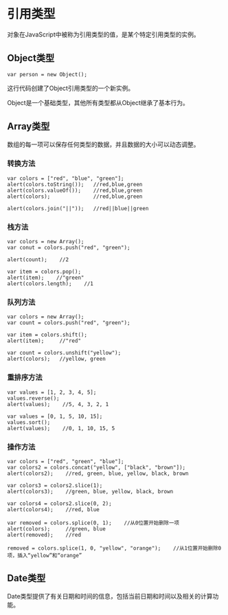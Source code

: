 # 引用类型

对象在JavaScript中被称为引用类型的值，是某个特定引用类型的实例。

## Object类型

```
var person = new Object();
```
这行代码创建了Object引用类型的一个新实例。

Object是一个基础类型，其他所有类型都从Object继承了基本行为。

## Array类型

数组的每一项可以保存任何类型的数据，并且数据的大小可以动态调整。

### 转换方法

```
var colors = ["red", "blue", "green"];
alert(colors.toString());   //red,blue,green
alert(colors.valueOf());    //red,blue,green
alert(colors);              //red,blue,green

alert(colors.join("||"));   //red||blue||green
```

### 栈方法

```
var colors = new Array();
var conut = colors.push("red", "green");

alert(count);    //2

var item = colors.pop();
alert(item);    //"green"
alert(colors.length);    //1
```

### 队列方法

```
var colors = new Array();
var count = colors.push("red", "green");

var item = colors.shift();
alert(item);     //"red"

var count = colors.unshift("yellow");
alert(colors);   //yellow, green
```

### 重排序方法

```
var values = [1, 2, 3, 4, 5];
values.reverse();
alert(values);    //5, 4, 3, 2, 1
```

```
var values = [0, 1, 5, 10, 15];
values.sort();
alert(values);    //0, 1, 10, 15, 5
```

### 操作方法

```
var colors = ["red", "green", "blue"];
var colors2 = colors.concat("yellow", ["black", "brown"]);
alert(colors2);    //red, green, blue, yellow, black, brown

var colors3 = colors2.slice(1);
alert(colors3);    //green, blue, yellow, black, brown

var colors4 = colors2.slice(0, 2);
alert(colors4);    //red, blue

var removed = colors.splice(0, 1);    //从0位置开始删除一项
alert(colors);     //green, blue
alert(removed);    //red

removed = colors.splice(1, 0, "yellow", "orange");    //从1位置开始删除0项，插入“yellow”和“orange”
```

## Date类型

Date类型提供了有关日期和时间的信息，包括当前日期和时间以及相关的计算功能。

